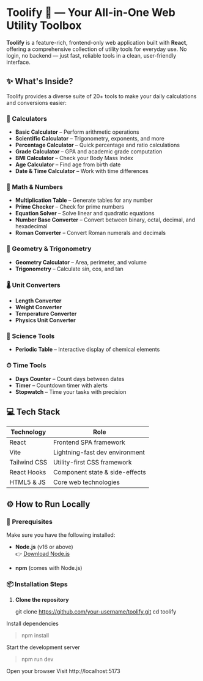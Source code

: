 # Toolify 🔧 — Your All-in-One Web Utility Toolbox

**Toolify** is a feature-rich, frontend-only web application built with **React**, offering a comprehensive collection of utility tools for everyday use. No login, no backend — just fast, reliable tools in a clean, user-friendly interface.

## ✨ What's Inside?

Toolify provides a diverse suite of 20+ tools to make your daily calculations and conversions easier:

### 🧮 Calculators
- **Basic Calculator** – Perform arithmetic operations
- **Scientific Calculator** – Trigonometry, exponents, and more
- **Percentage Calculator** – Quick percentage and ratio calculations
- **Grade Calculator** – GPA and academic grade computation
- **BMI Calculator** – Check your Body Mass Index
- **Age Calculator** – Find age from birth date
- **Date & Time Calculator** – Work with time differences

### 🔢 Math & Numbers
- **Multiplication Table** – Generate tables for any number
- **Prime Checker** – Check for prime numbers
- **Equation Solver** – Solve linear and quadratic equations
- **Number Base Converter** – Convert between binary, octal, decimal, and hexadecimal
- **Roman Converter** – Convert Roman numerals and decimals

### 📐 Geometry & Trigonometry
- **Geometry Calculator** – Area, perimeter, and volume
- **Trigonometry** – Calculate sin, cos, and tan

### 🌡️ Unit Converters
- **Length Converter**
- **Weight Converter**
- **Temperature Converter**
- **Physics Unit Converter**

### 🧪 Science Tools
- **Periodic Table** – Interactive display of chemical elements

### ⏱ Time Tools
- **Days Counter** – Count days between dates
- **Timer** – Countdown timer with alerts
- **Stopwatch** – Time your tasks with precision

## 💻 Tech Stack

| Technology     | Role                        |
|----------------|-----------------------------|
| React          | Frontend SPA framework      |
| Vite           | Lightning-fast dev environment |
| Tailwind CSS   | Utility-first CSS framework |
| React Hooks    | Component state & side-effects |
| HTML5 & JS     | Core web technologies       |


## ⚙️ How to Run Locally

### 🔧 Prerequisites

Make sure you have the following installed:

- **Node.js** (v16 or above)  
  👉 [Download Node.js](https://nodejs.org)

- **npm** (comes with Node.js)

### 📦 Installation Steps

1. **Clone the repository**

   git clone https://github.com/your-username/toolify.git
   cd toolify

Install dependencies

>npm install

Start the development server

>npm run dev

Open your browser
Visit http://localhost:5173
